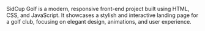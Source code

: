 SidCup Golf is a modern, responsive front-end project built using HTML, CSS, and JavaScript. It showcases a stylish and interactive landing page for a golf club, focusing on elegant design, animations, and user experience.
